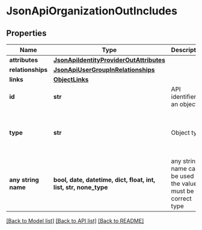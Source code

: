 # JsonApiOrganizationOutIncludes


## Properties
Name | Type | Description | Notes
------------ | ------------- | ------------- | -------------
**attributes** | [**JsonApiIdentityProviderOutAttributes**](JsonApiIdentityProviderOutAttributes.md) |  | [optional] 
**relationships** | [**JsonApiUserGroupInRelationships**](JsonApiUserGroupInRelationships.md) |  | [optional] 
**links** | [**ObjectLinks**](ObjectLinks.md) |  | [optional] 
**id** | **str** | API identifier of an object | [optional] 
**type** | **str** | Object type | [optional]  if omitted the server will use the default value of "identityProvider"
**any string name** | **bool, date, datetime, dict, float, int, list, str, none_type** | any string name can be used but the value must be the correct type | [optional]

[[Back to Model list]](../README.md#documentation-for-models) [[Back to API list]](../README.md#documentation-for-api-endpoints) [[Back to README]](../README.md)


